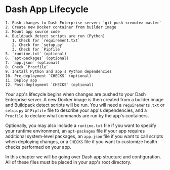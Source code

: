 # Dash App Lifecycle

    1. Push changes to Dash Enterprise server: `git push <remote> master`
    2. Create new Docker container from builder image
    3. Mount app source code
    4. Buildpack detect scripts are run (Python)
       1. Check for `requirement.txt`
       2. Check for `setup.py`
       3. Check for `Pipfile`
    5. `runtime.txt` (optional)
    6. `apt-packages` (optional)
    7. `app.json` (optional)
    8. Check `Procfile`
    9. Install Python and app's Python dependencies
    10. Pre-deployment `CHECKS` (optional)
    11. Deploy app
    12. Post-deployment `CHECKS` (optional)

Your app's lifecycle begins when changes are pushed to your Dash Enterprise server. A new Docker image is then created from a builder image and Buildpack detect scripts will be run. You will need a `requirements.txt` or `setup.py` or `Pipfile` file to describe your app's dependencies, and a `Procfile` to declare what commands are run by the app's containers.

Optionally, you may also include a `runtime.txt` file if you want to specify your runtime environment, an `apt-packages` file if your app requires additional system-level packages, an `app.json` file if you want to call scripts when deploying changes, or a `CHECKS` file if you want to customize health checks performed on your app.

In this chapter we will be going over Dash app structure and configuration. All of these files must be placed in your app's root directory.
